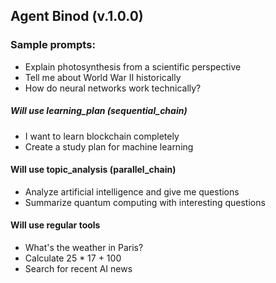 ## Agent Binod (v.1.0.0)

### Sample prompts:

* Explain photosynthesis from a scientific perspective
* Tell me about World War II historically
* How do neural networks work technically?

##### Will use learning_plan (sequential_chain)
* I want to learn blockchain completely
* Create a study plan for machine learning

#### Will use topic_analysis (parallel_chain)  
* Analyze artificial intelligence and give me questions
* Summarize quantum computing with interesting questions

#### Will use regular tools
* What's the weather in Paris?
* Calculate 25 * 17 + 100
* Search for recent AI news